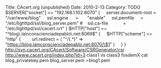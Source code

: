 Title: CAcert.org (unpublished)
Date: 2010-2-13
Category: TODO
\$SERVER["socket"] == "192.168.1.102:8070" {     server.document-root =  "/var/www/blog"     ssl.engine      =       "enable"    
ssl.pemfile     =       "/etc/lighttpd/ssl/blog_server.pem" \#    ssl.ca-file            =       "/etc/lighttpd/ssl/cacert.crt" }
\$HTTP["host"] =\~ "\^blog\\.lainconscienciadepablo\\.net:8069\$" {     \$HTTP["scheme"] == "http" {         url.redirect = ( "\^/(.\*)" =\>
"https://blog.lainconscienciadepablo.net:8070/\$1" )     } } http://svn.cacert.org/CAcert/Software/CSRGenerator/csr
http://www.cacert.org/index.php?id=3 class1 vs class3 fosdemX cat blog_privatekey.pem blog_server.pem \>blog1.pem
